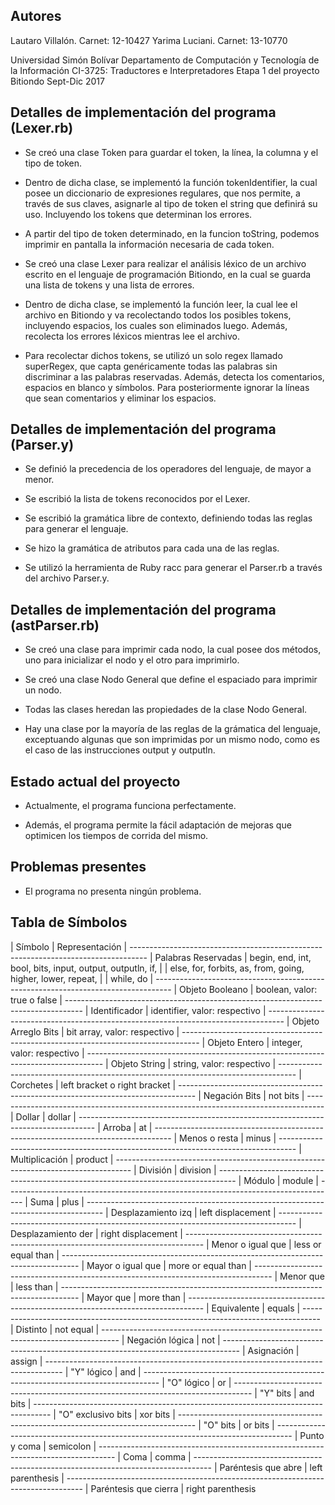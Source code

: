 Autores
-------------------------------------------------------------------

Lautaro Villalón. Carnet: 12-10427
Yarima Luciani. Carnet: 13-10770

Universidad Simón Bolívar
Departamento de Computación y Tecnología de la Información 
CI-3725: Traductores e Interpretadores
Etapa 1 del proyecto Bitiondo
Sept-Dic 2017 


Detalles de implementación del programa (Lexer.rb)
-------------------------------------------------------------------

- Se creó una clase Token para guardar el token, la línea, la columna y el tipo de token. 

- Dentro de dicha clase, se implementó la función tokenIdentifier, la cual posee un diccionario de expresiones regulares, que nos permite, a través de sus claves, asignarle al tipo de token el string que definirá su uso. Incluyendo los tokens que determinan los errores.

- A partir del tipo de token determinado, en la funcion toString, podemos imprimir en pantalla la información necesaria de cada token.

- Se creó una clase Lexer para realizar el análisis léxico de un archivo escrito en el lenguaje de programación Bitiondo, en la cual se guarda una lista de tokens y una lista de errores. 

- Dentro de dicha clase, se implementó la función leer, la cual lee el archivo en Bitiondo y va recolectando todos los posibles tokens, incluyendo espacios, los cuales son eliminados luego. Además, recolecta los errores léxicos mientras lee el archivo.

- Para recolectar dichos tokens, se utilizó un solo regex llamado superRegex, que capta genéricamente todas las palabras sin discriminar a las palabras reservadas. Además, detecta los comentarios, espacios en blanco y símbolos. Para posteriormente ignorar la líneas que sean comentarios y eliminar los espacios. 



Detalles de implementación del programa (Parser.y)
-------------------------------------------------------------------

- Se definió la precedencia de los operadores del lenguaje, de mayor a menor.

- Se escribió la lista de tokens reconocidos por el Lexer.

- Se escribió la gramática libre de contexto, definiendo todas las reglas para generar el lenguaje.

- Se hizo la gramática de atributos para cada una de las reglas. 

- Se utilizó la herramienta de Ruby racc para generar el Parser.rb a través del archivo Parser.y.



Detalles de implementación del programa (astParser.rb)
-------------------------------------------------------------------

- Se creó una clase para imprimir cada nodo, la cual posee dos métodos, uno para inicializar el nodo y el otro para imprimirlo. 

- Se creó una clase Nodo General que define el espaciado para imprimir un nodo. 

- Todas las clases heredan las propiedades de la clase Nodo General.

- Hay una clase por la mayoría de las reglas de la grámatica del lenguaje, exceptuando algunas que son imprimidas por un mismo nodo, como es el caso de las instrucciones output y outputln. 



Estado actual del proyecto 
-------------------------------------------------------------------

- Actualmente, el programa funciona perfectamente.

- Además, el programa permite la fácil adaptación de mejoras que optimicen los tiempos de corrida del mismo.



Problemas presentes 
-------------------------------------------------------------------

- El programa no presenta ningún problema. 



Tabla de Símbolos 
-------------------------------------------------------------------

| Símbolo				| Representación
| ----------------------------------------------------------------------------------
| Palabras Reservadas 	| begin, end, int, bool, bits, input, output, outputln, if,
| 		            	| else, for, forbits, as, from, going, higher, lower, repeat,
| 		            	| while, do
| ----------------------------------------------------------------------------------
| Objeto Booleano		| boolean, valor: true o false
| ----------------------------------------------------------------------------------
| Identificador			| identifier, valor: respectivo
| ----------------------------------------------------------------------------------
| Objeto Arreglo Bits 	| bit array, valor: respectivo
| ----------------------------------------------------------------------------------
| Objeto Entero			| integer, valor: respectivo
| ----------------------------------------------------------------------------------
| Objeto String 		| string, valor: respectivo
| ----------------------------------------------------------------------------------
| Corchetes				| left bracket o right bracket
| ----------------------------------------------------------------------------------
| Negación Bits 		| not bits
| ----------------------------------------------------------------------------------
| Dollar 				| dollar
| ----------------------------------------------------------------------------------
| Arroba 				| at
| ----------------------------------------------------------------------------------
| Menos o resta 		| minus
| ----------------------------------------------------------------------------------
| Multiplicación		| product
| ----------------------------------------------------------------------------------
| División 				| division
| ----------------------------------------------------------------------------------
| Módulo 				| module
| ----------------------------------------------------------------------------------
| Suma 				    | plus
| ----------------------------------------------------------------------------------
| Desplazamiento izq    | left displacement 
| ----------------------------------------------------------------------------------
| Desplazamiento der 	| right displacement 
| ----------------------------------------------------------------------------------
| Menor o igual que 	| less or equal than
| ----------------------------------------------------------------------------------
| Mayor o igual que 	| more or equal than
| ----------------------------------------------------------------------------------
| Menor que 	        | less than
| ----------------------------------------------------------------------------------
| Mayor que         	| more than
| ----------------------------------------------------------------------------------
| Equivalente       	| equals
| ----------------------------------------------------------------------------------
| Distinto          	| not equal
| ----------------------------------------------------------------------------------
| Negación lógica       | not
| ----------------------------------------------------------------------------------
| Asignación        	| assign
| ----------------------------------------------------------------------------------
| "Y" lógico          	| and
| ----------------------------------------------------------------------------------
| "O" lógico          	| or
| ----------------------------------------------------------------------------------
| "Y" bits          	| and bits
| ----------------------------------------------------------------------------------
| "O" exclusivo bits    | xor bits
| ----------------------------------------------------------------------------------
| "O" bits          	| or bits
| ----------------------------------------------------------------------------------
| Punto y coma          | semicolon
| ----------------------------------------------------------------------------------
| Coma          	    | comma
| ----------------------------------------------------------------------------------
| Paréntesis que abre  	| left parenthesis 
| ----------------------------------------------------------------------------------
| Paréntesis que cierra | right parenthesis 



